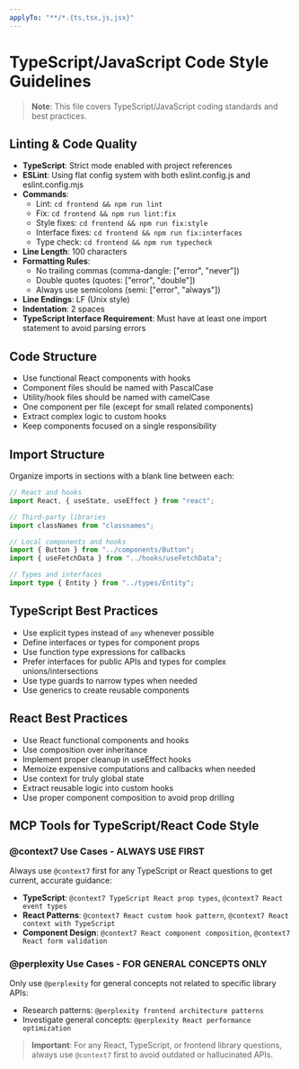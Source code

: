 ```yaml
---
applyTo: "**/*.{ts,tsx,js,jsx}"
---
```


# TypeScript/JavaScript Code Style Guidelines

> **Note**: This file covers TypeScript/JavaScript coding standards and best practices.

## Linting & Code Quality

- **TypeScript**: Strict mode enabled with project references
- **ESLint**: Using flat config system with both eslint.config.js and eslint.config.mjs
- **Commands**:
  - Lint: `cd frontend && npm run lint`
  - Fix: `cd frontend && npm run lint:fix`
  - Style fixes: `cd frontend && npm run fix:style`
  - Interface fixes: `cd frontend && npm run fix:interfaces`
  - Type check: `cd frontend && npm run typecheck`
- **Line Length**: 100 characters
- **Formatting Rules**:
  - No trailing commas (comma-dangle: ["error", "never"])
  - Double quotes (quotes: ["error", "double"])
  - Always use semicolons (semi: ["error", "always"])
- **Line Endings**: LF (Unix style)
- **Indentation**: 2 spaces
- **TypeScript Interface Requirement**: Must have at least one import statement to avoid parsing errors

## Code Structure

- Use functional React components with hooks
- Component files should be named with PascalCase
- Utility/hook files should be named with camelCase
- One component per file (except for small related components)
- Extract complex logic to custom hooks
- Keep components focused on a single responsibility

## Import Structure

Organize imports in sections with a blank line between each:

```typescript
// React and hooks
import React, { useState, useEffect } from "react";

// Third-party libraries
import classNames from "classnames";

// Local components and hooks
import { Button } from "../components/Button";
import { useFetchData } from "../hooks/useFetchData";

// Types and interfaces
import type { Entity } from "../types/Entity";
```

## TypeScript Best Practices

- Use explicit types instead of `any` whenever possible
- Define interfaces or types for component props
- Use function type expressions for callbacks
- Prefer interfaces for public APIs and types for complex unions/intersections
- Use type guards to narrow types when needed
- Use generics to create reusable components

## React Best Practices

- Use React functional components and hooks
- Use composition over inheritance
- Implement proper cleanup in useEffect hooks
- Memoize expensive computations and callbacks when needed
- Use context for truly global state
- Extract reusable logic into custom hooks
- Use proper component composition to avoid prop drilling

## MCP Tools for TypeScript/React Code Style

### @context7 Use Cases - ALWAYS USE FIRST

Always use `@context7` first for any TypeScript or React questions to get current, accurate guidance:

- **TypeScript**: `@context7 TypeScript React prop types`, `@context7 React event types`
- **React Patterns**: `@context7 React custom hook pattern`, `@context7 React context with TypeScript`
- **Component Design**: `@context7 React component composition`, `@context7 React form validation`

### @perplexity Use Cases - FOR GENERAL CONCEPTS ONLY

Only use `@perplexity` for general concepts not related to specific library APIs:

- Research patterns: `@perplexity frontend architecture patterns`
- Investigate general concepts: `@perplexity React performance optimization`

> **Important**: For any React, TypeScript, or frontend library questions, always use `@context7` first to avoid outdated or hallucinated APIs.
